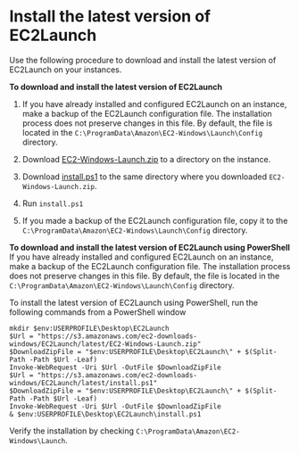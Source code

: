 # Install the latest version of EC2Launch<a name="ec2launch-download"></a>

Use the following procedure to download and install the latest version of EC2Launch on your instances\.

**To download and install the latest version of EC2Launch**

1. If you have already installed and configured EC2Launch on an instance, make a backup of the EC2Launch configuration file\. The installation process does not preserve changes in this file\. By default, the file is located in the `C:\ProgramData\Amazon\EC2-Windows\Launch\Config` directory\.

1. Download [EC2\-Windows\-Launch\.zip](https://s3.amazonaws.com/ec2-downloads-windows/EC2Launch/latest/EC2-Windows-Launch.zip) to a directory on the instance\.

1. Download [install\.ps1](https://s3.amazonaws.com/ec2-downloads-windows/EC2Launch/latest/install.ps1) to the same directory where you downloaded `EC2-Windows-Launch.zip`\.

1. Run `install.ps1`

1. If you made a backup of the EC2Launch configuration file, copy it to the `C:\ProgramData\Amazon\EC2-Windows\Launch\Config` directory\.

**To download and install the latest version of EC2Launch using PowerShell**  
If you have already installed and configured EC2Launch on an instance, make a backup of the EC2Launch configuration file\. The installation process does not preserve changes in this file\. By default, the file is located in the `C:\ProgramData\Amazon\EC2-Windows\Launch\Config` directory\.

To install the latest version of EC2Launch using PowerShell, run the following commands from a PowerShell window

```
mkdir $env:USERPROFILE\Desktop\EC2Launch
$Url = "https://s3.amazonaws.com/ec2-downloads-windows/EC2Launch/latest/EC2-Windows-Launch.zip"
$DownloadZipFile = "$env:USERPROFILE\Desktop\EC2Launch\" + $(Split-Path -Path $Url -Leaf)
Invoke-WebRequest -Uri $Url -OutFile $DownloadZipFile
$Url = "https://s3.amazonaws.com/ec2-downloads-windows/EC2Launch/latest/install.ps1"
$DownloadZipFile = "$env:USERPROFILE\Desktop\EC2Launch\" + $(Split-Path -Path $Url -Leaf)
Invoke-WebRequest -Uri $Url -OutFile $DownloadZipFile
& $env:USERPROFILE\Desktop\EC2Launch\install.ps1
```

Verify the installation by checking `C:\ProgramData\Amazon\EC2-Windows\Launch`\.